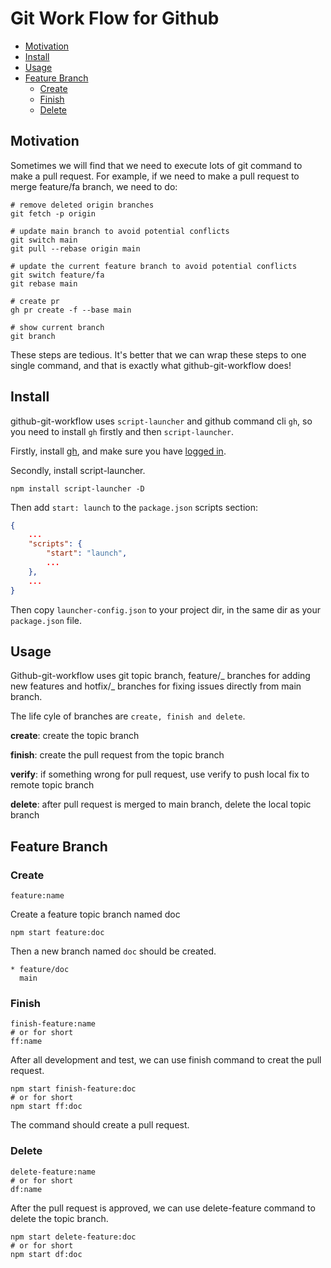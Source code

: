 # Git Work Flow for Github

- [Motivation](#motivation)
- [Install](#install)
- [Usage](#usage)
- [Feature Branch](#feature-branch)
  - [Create](#create)
  - [Finish](#finish)
  - [Delete](#delete)

## Motivation

Sometimes we will find that we need to execute lots of git command to make a pull request. For example, if we need to make a pull request to merge feature/fa branch, we need to do:

```shell
# remove deleted origin branches
git fetch -p origin

# update main branch to avoid potential conflicts
git switch main
git pull --rebase origin main

# update the current feature branch to avoid potential conflicts
git switch feature/fa
git rebase main

# create pr
gh pr create -f --base main

# show current branch
git branch
```

These steps are tedious. It's better that we can wrap these steps to one single command, and that is exactly what github-git-workflow does!

## Install

github-git-workflow uses `script-launcher` and github command cli `gh`, so you need to install `gh` firstly and then `script-launcher`.

Firstly, install [gh](https://github.com/cli/cli), and make sure you have [logged in](https://cli.github.com/manual/).

Secondly, install script-launcher.

```shell
npm install script-launcher -D
```

Then add `start: launch` to the `package.json` scripts section:

```json
{
    ...
    "scripts": {
        "start": "launch",
        ...
    },
    ...
}
```

Then copy `launcher-config.json` to your project dir, in the same dir as your `package.json` file.

## Usage

Github-git-workflow uses git topic branch, feature/_ branches for adding new features and hotfix/_ branches for fixing issues directly from main branch.

The life cyle of branches are `create, finish and delete`.

**create**: create the topic branch

**finish**: create the pull request from the topic branch

**verify**: if something wrong for pull request, use verify to push local fix to remote topic branch

**delete**: after pull request is merged to main branch, delete the local topic branch

## Feature Branch

### Create

```shell
feature:name
```

Create a feature topic branch named doc

```shell
npm start feature:doc
```

Then a new branch named `doc` should be created.

```shell
* feature/doc
  main
```

### Finish

```shell
finish-feature:name
# or for short
ff:name
```

After all development and test, we can use finish command to creat the pull request.

```shell
npm start finish-feature:doc
# or for short
npm start ff:doc
```

The command should create a pull request.

### Delete

```shell
delete-feature:name
# or for short
df:name
```

After the pull request is approved, we can use delete-feature command to delete the topic branch.

```shell
npm start delete-feature:doc
# or for short
npm start df:doc
```

